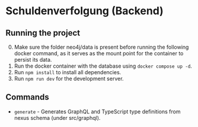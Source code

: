 # Schuldenverfolgung (Backend)

## Running the project

0. Make sure the folder neo4j/data is present before running the following docker command, as it serves as the mount point for the container to persist its data.
1. Run the docker container with the database using `docker compose up -d`.
2. Run `npm install` to install all dependencies.
3. Run `npm run dev` for the development server.

## Commands

- `generate` - Generates GraphQL and TypeScript type definitions from nexus schema (under src/graphql).
